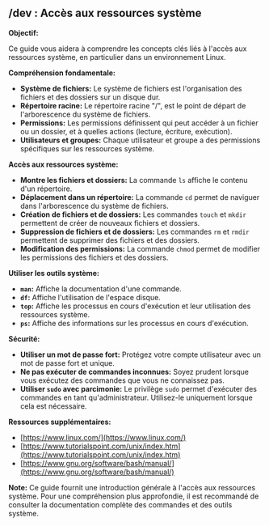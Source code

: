 ## /dev : Accès aux ressources système

**Objectif:**

Ce guide vous aidera à comprendre les concepts clés liés à l'accès aux ressources système, en particulier dans un environnement Linux. 

**Compréhension fondamentale:**

* **Système de fichiers:**  Le système de fichiers est l'organisation des fichiers et des dossiers sur un disque dur. 
* **Répertoire racine:** Le répertoire racine "/", est le point de départ de l'arborescence du système de fichiers. 
* **Permissions:** Les permissions définissent qui peut accéder à un fichier ou un dossier, et à quelles actions (lecture, écriture, exécution). 
* **Utilisateurs et groupes:** Chaque utilisateur et groupe a des permissions spécifiques sur les ressources système.

**Accès aux ressources système:**

* **Montre les fichiers et dossiers:** La commande `ls` affiche le contenu d'un répertoire.
* **Déplacement dans un répertoire:** La commande `cd` permet de naviguer dans l'arborescence du système de fichiers.
* **Création de fichiers et de dossiers:** Les commandes `touch` et `mkdir` permettent de créer de nouveaux fichiers et dossiers.
* **Suppression de fichiers et de dossiers:** Les commandes `rm` et `rmdir` permettent de supprimer des fichiers et des dossiers.
* **Modification des permissions:** La commande `chmod` permet de modifier les permissions des fichiers et des dossiers.

**Utiliser les outils système:**

* **`man`:**  Affiche la documentation d'une commande.
* **`df`:** Affiche l'utilisation de l'espace disque.
* **`top`:** Affiche les processus en cours d'exécution et leur utilisation des ressources système.
* **`ps`:** Affiche des informations sur les processus en cours d'exécution.

**Sécurité:**

* **Utiliser un mot de passe fort:** Protégez votre compte utilisateur avec un mot de passe fort et unique.
* **Ne pas exécuter de commandes inconnues:** Soyez prudent lorsque vous exécutez des commandes que vous ne connaissez pas.
* **Utiliser `sudo` avec parcimonie:** Le privilège `sudo` permet d'exécuter des commandes en tant qu'administrateur. Utilisez-le uniquement lorsque cela est nécessaire.

**Ressources supplémentaires:**

* [https://www.linux.com/](https://www.linux.com/)
* [https://www.tutorialspoint.com/unix/index.htm](https://www.tutorialspoint.com/unix/index.htm)
* [https://www.gnu.org/software/bash/manual/](https://www.gnu.org/software/bash/manual/)

**Note:** Ce guide fournit une introduction générale à l'accès aux ressources système. Pour une compréhension plus approfondie, il est recommandé de consulter la documentation complète des commandes et des outils système.



